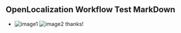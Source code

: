 ## OpenLocalization Workflow Test MarkDown
* ![image1](.\24d28cd6-4dbc-4485-a035-1592fc06f555.PNG)   ![image2](.\4eabdc7f-8a3b-4dfb-83d8-86df0797a30b.png) 
thanks!